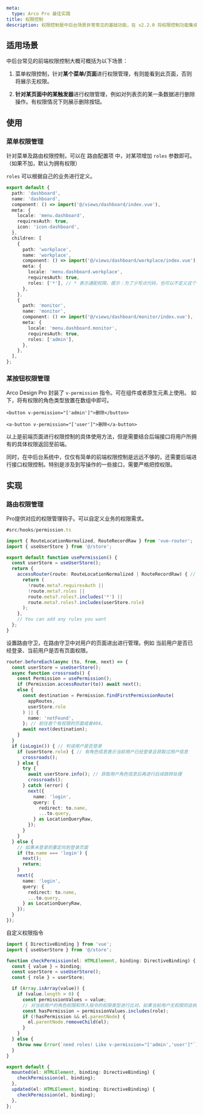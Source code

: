 ```yaml
meta:
  type: Arco Pro 最佳实践
title: 权限控制
description: 权限控制是中后台场景非常常见的基础功能，在 v2.2.0 将权限控制功能集成至 Arco Design Pro
```

## 适用场景

中后台常见的前端权限控制大概可概括为以下场景：

1. 菜单权限控制，针对**某个菜单/页面**进行权限管理，有则能看到此页面，否则将展示无权限。

[//]: # (![]&#40;http://p1-arco.byteimg.com/tos-cn-i-uwbnlip3yd/116622141d7b228ad2259c81cd32d095.gif~tplv-uwbnlip3yd-3.awebp&#41;)

2. **针对某页面中的某触发器**进行权限管理，例如对列表页的某一条数据进行删除操作。有权限情况下则展示删除按钮。

[//]: # (![]&#40;http://p1-arco.byteimg.com/tos-cn-i-uwbnlip3yd/7b410fa5dad6e47665c264fae910c0c8.gif~tplv-uwbnlip3yd-3.awebp&#41;)


## 使用

### 菜单权限管理

针对菜单及路由权限控制，可以在 路由配置项 中，对某项增加 `roles` 参数即可。（如果不加，默认为拥有权限）

`roles` 可以根据自己的业务进行定义。

```ts
export default {
  path: 'dashboard',
  name: 'dashboard',
  component: () => import('@/views/dashboard/index.vue'),
  meta: {
    locale: 'menu.dashboard',
    requiresAuth: true,
    icon: 'icon-dashboard',
  },
  children: [
    {
      path: 'workplace',
      name: 'workplace',
      component: () => import('@/views/dashboard/workplace/index.vue'),
      meta: {
        locale: 'menu.dashboard.workplace',
        requiresAuth: true,
        roles: ['*'], // * 表示通配权限。提示：为了少写点代码，也可以不定义这个字段。
      },
    },
    {
      path: 'monitor',
      name: 'monitor',
      component: () => import('@/views/dashboard/monitor/index.vue'),
      meta: {
        locale: 'menu.dashboard.monitor',
        requiresAuth: true,
        roles: ['admin'],
      },
    },
  ],
};
```

### 某按钮权限管理

Arco Design Pro 封装了 `v-permission` 指令。可在组件或者原生元素上使用。
如下，将有权限的角色类型放置在数组中即可。

```vue
<button v-permission="['admin']">删除</button>

<a-button v-permission="['user']">删除</a-button>
```

以上是前端页面进行权限控制的具体使用方法，但是需要结合后端接口将用户所拥有的具体权限返回至前端。

同时，在中后台系统中，仅仅有简单的前端权限控制是远远不够的，还需要后端进行接口权限控制。特别是涉及到写操作的一些接口，需要严格把控权限。

## 实现

### 路由权限管理

Pro提供对应的权限管理钩子。可以自定义业务的权限需求。

```ts
#src/hooks/permission.ts

import { RouteLocationNormalized, RouteRecordRaw } from 'vue-router';
import { useUserStore } from '@/store';

export default function usePermission() {
  const userStore = useUserStore();
  return {
    accessRouter(route: RouteLocationNormalized | RouteRecordRaw) { // 判断当前用户是否有该路由的权限
      return (
        !route.meta?.requiresAuth ||
        !route.meta?.roles ||
        route.meta?.roles?.includes('*') ||
        route.meta?.roles?.includes(userStore.role)
      );
    },
    // You can add any rules you want
  };
}
```

设置路由守卫，在路由守卫中对用户的页面进出进行管理。例如 当前用户是否已经登录、当前用户是否有页面权限。

``` ts
router.beforeEach(async (to, from, next) => {
  const userStore = useUserStore();
  async function crossroads() {
    const Permission = usePermission();
    if (Permission.accessRouter(to)) await next();
    else {
      const destination = Permission.findFirstPermissionRoute(
        appRoutes,
        userStore.role
      ) || {
        name: 'notFound',
      }; // 前往首个有权限的页面或者404。
      await next(destination);
    }
  }
  if (isLogin()) { // 判读用户是否登录
    if (userStore.role) { // 有角色信息表示当前用户已经登录且获取过用户信息
      crossroads();
    } else {
      try {
        await userStore.info(); // 获取用户角色信息后再进行后续跳转处理
        crossroads();
      } catch (error) {
        next({
          name: 'login',
          query: {
            redirect: to.name,
            ...to.query,
          } as LocationQueryRaw,
        });
      }
    }
  } else {
    // 如果未登录则重定向到登录页面
    if (to.name === 'login') {
      next();
      return;
    }
    next({
      name: 'login',
      query: {
        redirect: to.name,
        ...to.query,
      } as LocationQueryRaw,
    });
  }
});
```

自定义权限指令

```ts
import { DirectiveBinding } from 'vue';
import { useUserStore } from '@/store';

function checkPermission(el: HTMLElement, binding: DirectiveBinding) {
  const { value } = binding;
  const userStore = useUserStore();
  const { role } = userStore;

  if (Array.isArray(value)) {
    if (value.length > 0) {
      const permissionValues = value;
      // 对当前用户的角色权限和传入指令的权限类型进行比对。如果当前用户无权限则会执行节点删除操作。
      const hasPermission = permissionValues.includes(role);
      if (!hasPermission && el.parentNode) {
        el.parentNode.removeChild(el);
      }
    }
  } else {
    throw new Error(`need roles! Like v-permission="['admin','user']"`);
  }
}

export default {
  mounted(el: HTMLElement, binding: DirectiveBinding) {
    checkPermission(el, binding);
  },
  updated(el: HTMLElement, binding: DirectiveBinding) {
    checkPermission(el, binding);
  },
};
```




